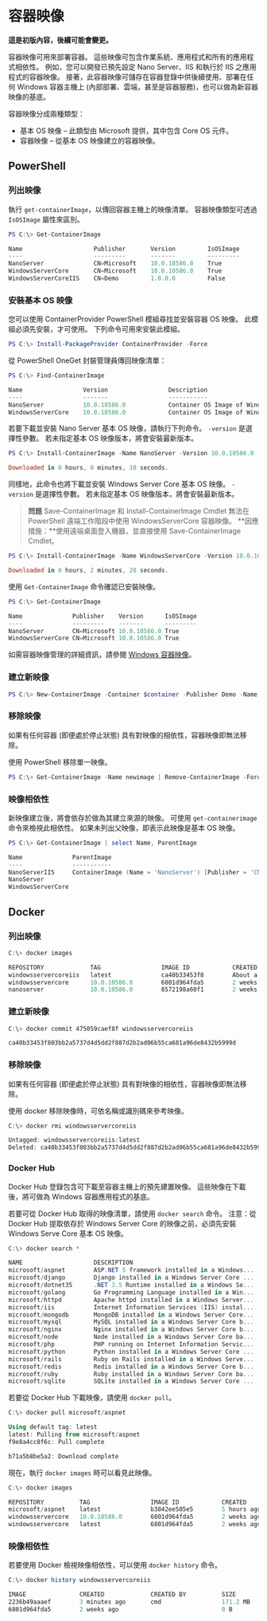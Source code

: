 



# 容器映像

**這是初版內容，後續可能會變更。**

容器映像可用來部署容器。 這些映像可包含作業系統、應用程式和所有的應用程式相依性。 例如，您可以開發已預先設定 Nano Server、IIS 和執行於 IIS 之應用程式的容器映像。 接著，此容器映像可儲存在容器登錄中供後續使用、部署在任何 Windows 容器主機上 (內部部署、雲端，甚至是容器服務)，也可以做為新容器映像的基底。

容器映像分成兩種類型：

- 基本 OS 映像 – 此類型由 Microsoft 提供，其中包含 Core OS 元件。
- 容器映像 – 從基本 OS 映像建立的容器映像。

## PowerShell

### 列出映像

執行 `get-containerImage`，以傳回容器主機上的映像清單。 容器映像類型可透過 `IsOSImage` 屬性來區別。

```powershell
PS C:\> Get-ContainerImage

Name                    Publisher       Version         IsOSImage
----                    ---------       -------         ---------
NanoServer              CN=Microsoft    10.0.10586.0    True
WindowsServerCore       CN=Microsoft    10.0.10586.0    True
WindowsServerCoreIIS    CN=Demo         1.0.0.0         False
```

### 安裝基本 OS 映像

您可以使用 ContainerProvider PowerShell 模組尋找並安裝容器 OS 映像。 此模組必須先安裝，才可使用。 下列命令可用來安裝此模組。

```powershell
PS C:\> Install-PackageProvider ContainerProvider -Force
```

從 PowerShell OneGet 封裝管理員傳回映像清單：
```powershell
PS C:\> Find-ContainerImage

Name                 Version                 Description
----                 -------                 -----------
NanoServer           10.0.10586.0            Container OS Image of Windows Server 2016 Techn...
WindowsServerCore    10.0.10586.0            Container OS Image of Windows Server 2016 Techn...
```

若要下載並安裝 Nano Server 基本 OS 映像，請執行下列命令。 `-version` 是選擇性參數。 若未指定基本 OS 映像版本，將會安裝最新版本。

```powershell
PS C:\> Install-ContainerImage -Name NanoServer -Version 10.0.10586.0

Downloaded in 0 hours, 0 minutes, 10 seconds.
```

同樣地，此命令也將下載並安裝 Windows Server Core 基本 OS 映像。 `-version` 是選擇性參數。 若未指定基本 OS 映像版本，將會安裝最新版本。

> **問題** Save-ContainerImage 和 Install-ContainerImage Cmdlet 無法在 PowerShell 遠端工作階段中使用 WindowsServerCore 容器映像。 **因應措施：**使用遠端桌面登入機器，並直接使用 Save-ContainerImage Cmdlet。

```powershell
PS C:\> Install-ContainerImage -Name WindowsServerCore -Version 10.0.10586.0

Downloaded in 0 hours, 2 minutes, 28 seconds.
```

使用 `Get-ContainerImage` 命令確認已安裝映像。

```powershell
PS C:\> Get-ContainerImage

Name              Publisher    Version      IsOSImage
----              ---------    -------      ---------
NanoServer        CN=Microsoft 10.0.10586.0 True
WindowsServerCore CN=Microsoft 10.0.10586.0 True
```
如需容器映像管理的詳細資訊，請參閱 [Windows 容器映像](../management/manage_images.md)。

### 建立新映像

```powershell
PS C:\> New-ContainerImage -Container $container -Publisher Demo -Name DemoImage -Version 1.0
```

### 移除映像

如果有任何容器 (即便處於停止狀態) 具有對映像的相依性，容器映像即無法移除。

使用 PowerShell 移除單一映像。

```powershell
PS C:\> Get-ContainerImage -Name newimage | Remove-ContainerImage -Force
```

### 映像相依性

新映像建立後，將會依存於做為其建立來源的映像。 可使用 `get-containerimage` 命令來檢視此相依性。 如果未列出父映像，即表示此映像是基本 OS 映像。

```powershell
PS C:\> Get-ContainerImage | select Name, ParentImage

Name              ParentImage
----              -----------
NanoServerIIS     ContainerImage (Name = 'NanoServer') [Publisher = 'CN=Microsoft', Version = '10.0.10586.0']
NanoServer
WindowsServerCore
```

## Docker

### 列出映像

```powershell
C:\> docker images

REPOSITORY             TAG                 IMAGE ID            CREATED              VIRTUAL SIZE
windowsservercoreiis   latest              ca40b33453f8        About a minute ago   44.88 MB
windowsservercore      10.0.10586.0        6801d964fda5        2 weeks ago          0 B
nanoserver             10.0.10586.0        8572198a60f1        2 weeks ago          0 B
```

### 建立新映像

```powershell
C:\> docker commit 475059caef8f windowsservercoreiis

ca40b33453f803bb2a5737d4d5dd2f887d2b2ad06b55ca681a96de8432b5999d
```

### 移除映像

如果有任何容器 (即便處於停止狀態) 具有對映像的相依性，容器映像即無法移除。

使用 docker 移除映像時，可依名稱或識別碼來參考映像。

```powershell
C:\> docker rmi windowsservercoreiis

Untagged: windowsservercoreiis:latest
Deleted: ca40b33453f803bb2a5737d4d5dd2f887d2b2ad06b55ca681a96de8432b5999d
```

### Docker Hub

Docker Hub 登錄包含可下載至容器主機上的預先建置映像。 這些映像在下載後，將可做為 Windows 容器應用程式的基底。

若要可從 Docker Hub 取得的映像清單，請使用 `docker search` 命令。 注意：從 Docker Hub 提取依存於 Windows Server Core 的映像之前，必須先安裝 Windows Serve Core 基本 OS 映像。

```powershell
C:\> docker search *

NAME                    DESCRIPTION                                     STARS     OFFICIAL   AUTOMATED
microsoft/aspnet        ASP.NET 5 framework installed in a Windows...   1         [OK]       [OK]
microsoft/django        Django installed in a Windows Server Core ...   1                    [OK]
microsoft/dotnet35      .NET 3.5 Runtime installed in a Windows Se...   1         [OK]       [OK]
microsoft/golang        Go Programming Language installed in a Win...   1                    [OK]
microsoft/httpd         Apache httpd installed in a Windows Server...   1                    [OK]
microsoft/iis           Internet Information Services (IIS) instal...   1         [OK]       [OK]
microsoft/mongodb       MongoDB installed in a Windows Server Core...   1                    [OK]
microsoft/mysql         MySQL installed in a Windows Server Core b...   1                    [OK]
microsoft/nginx         Nginx installed in a Windows Server Core b...   1                    [OK]
microsoft/node          Node installed in a Windows Server Core ba...   1                    [OK]
microsoft/php           PHP running on Internet Information Servic...   1                    [OK]
microsoft/python        Python installed in a Windows Server Core ...   1                    [OK]
microsoft/rails         Ruby on Rails installed in a Windows Serve...   1                    [OK]
microsoft/redis         Redis installed in a Windows Server Core b...   1                    [OK]
microsoft/ruby          Ruby installed in a Windows Server Core ba...   1                    [OK]
microsoft/sqlite        SQLite installed in a Windows Server Core ...   1                    [OK]
```

若要從 Docker Hub 下載映像，請使用 `docker pull`。

```powershell
C:\> docker pull microsoft/aspnet

Using default tag: latest
latest: Pulling from microsoft/aspnet
f9e8a4cc8f6c: Pull complete

b71a5b8be5a2: Download complete
```

現在，執行 `docker images` 時可以看見此映像。

```powershell
C:\> docker images

REPOSITORY          TAG                 IMAGE ID            CREATED             VIRTUAL SIZE
microsoft/aspnet    latest              b3842ee505e5        5 hours ago         101.7 MB
windowsservercore   10.0.10586.0        6801d964fda5        2 weeks ago         0 B
windowsservercore   latest              6801d964fda5        2 weeks ago         0 B
```

### 映像相依性

若要使用 Docker 檢視映像相依性，可以使用 `docker history` 命令。

```powershell
C:\> docker history windowsservercoreiis

IMAGE               CREATED             CREATED BY          SIZE                COMMENT
2236b49aaaef        3 minutes ago       cmd                 171.2 MB
6801d964fda5        2 weeks ago                             0 B
```





<!--HONumber=Feb16_HO4-->


